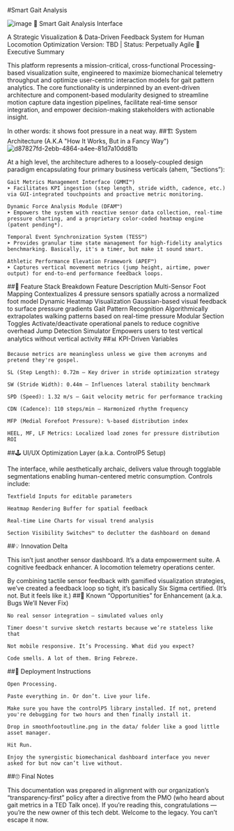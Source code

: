 #Smart Gait Analysis

![image](https://github.com/user-attachments/assets/5f260fd5-5b0b-44d1-8493-bfd282944018)
🚀 Smart Gait Analysis Interface

A Strategic Visualization & Data-Driven Feedback System for Human Locomotion Optimization
Version: TBD | Status: Perpetually Agile
🧠 Executive Summary

This platform represents a mission-critical, cross-functional Processing-based visualization suite, engineered to maximize biomechanical telemetry throughput and optimize user-centric interaction models for gait pattern analytics. The core functionality is underpinned by an event-driven architecture and component-based modularity designed to streamline motion capture data ingestion pipelines, facilitate real-time sensor integration, and empower decision-making stakeholders with actionable insight.

In other words: it shows foot pressure in a neat way.
##🏗️ System Architecture (A.K.A "How It Works, But in a Fancy Way")
![d87827fd-2ebb-4864-a4ee-81d7a10dd81b](https://github.com/user-attachments/assets/2d7fff3a-e7bc-497e-b9c3-64552582a231)

At a high level, the architecture adheres to a loosely-coupled design paradigm encapsulating four primary business verticals (ahem, “Sections”):

    Gait Metrics Management Interface (GMMI™)
    ➤ Facilitates KPI ingestion (step length, stride width, cadence, etc.) via GUI-integrated touchpoints and proactive metric monitoring.

    Dynamic Force Analysis Module (DFAM™)
    ➤ Empowers the system with reactive sensor data collection, real-time pressure charting, and a proprietary color-coded heatmap engine (patent pending*).

    Temporal Event Synchronization System (TESS™)
    ➤ Provides granular time state management for high-fidelity analytics benchmarking. Basically, it's a timer, but make it sound smart.

    Athletic Performance Elevation Framework (APEF™)
    ➤ Captures vertical movement metrics (jump height, airtime, power output) for end-to-end performance feedback loops.

##🧰 Feature Stack Breakdown
Feature	Description
Multi-Sensor Foot Mapping	Contextualizes 4 pressure sensors spatially across a normalized foot model
Dynamic Heatmap Visualization	Gaussian-based visual feedback to surface pressure gradients
Gait Pattern Recognition	Algorithmically extrapolates walking patterns based on real-time pressure
Modular Section Toggles	Activate/deactivate operational panels to reduce cognitive overhead
Jump Detection Simulator	Empowers users to test vertical analytics without vertical activity
##📊 KPI-Driven Variables

    Because metrics are meaningless unless we give them acronyms and pretend they're gospel.

    SL (Step Length): 0.72m – Key driver in stride optimization strategy

    SW (Stride Width): 0.44m – Influences lateral stability benchmark

    SPD (Speed): 1.32 m/s – Gait velocity metric for performance tracking

    CDN (Cadence): 110 steps/min – Harmonized rhythm frequency

    MFP (Medial Forefoot Pressure): %-based distribution index

    HEEL, MF, LF Metrics: Localized load zones for pressure distribution ROI

##🕹️ UI/UX Optimization Layer (a.k.a. ControlP5 Setup)

The interface, while aesthetically archaic, delivers value through togglable segmentations enabling human-centered metric consumption. Controls include:

    Textfield Inputs for editable parameters

    Heatmap Rendering Buffer for spatial feedback

    Real-time Line Charts for visual trend analysis

    Section Visibility Switches™ to declutter the dashboard on demand

##💡 Innovation Delta

This isn’t just another sensor dashboard. It’s a data empowerment suite. A cognitive feedback enhancer. A locomotion telemetry operations center.

By combining tactile sensor feedback with gamified visualization strategies, we’ve created a feedback loop so tight, it’s basically Six Sigma certified. (It’s not. But it feels like it.)
##🔧 Known “Opportunities” for Enhancement (a.k.a. Bugs We’ll Never Fix)

    No real sensor integration — simulated values only

    Timer doesn't survive sketch restarts because we’re stateless like that

    Not mobile responsive. It’s Processing. What did you expect?

    Code smells. A lot of them. Bring Febreze.

##📌 Deployment Instructions

    Open Processing.

    Paste everything in. Or don’t. Live your life.

    Make sure you have the controlP5 library installed. If not, pretend you're debugging for two hours and then finally install it.

    Drop in smoothfootoutline.png in the data/ folder like a good little asset manager.

    Hit Run.

    Enjoy the synergistic biomechanical dashboard interface you never asked for but now can’t live without.

##🙄 Final Notes

This documentation was prepared in alignment with our organization’s “transparency-first” policy after a directive from the PMO (who heard about gait metrics in a TED Talk once). If you’re reading this, congratulations — you’re the new owner of this tech debt. Welcome to the legacy. You can’t escape it now.
